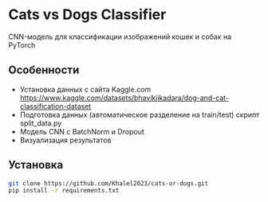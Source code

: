 # Cats vs Dogs Classifier

CNN-модель для классификации изображений кошек и собак на PyTorch

## Особенности
- Установка данных с сайта Kaggle.com https://www.kaggle.com/datasets/bhavikjikadara/dog-and-cat-classification-dataset 
- Подготовка данных (автоматическое разделение на train/test) скрипт split_data.py 
- Модель CNN с BatchNorm и Dropout 
- Визуализация результатов 

## Установка
```bash
git clone https://github.com/Khalel2023/cats-or-dogs.git
pip install -r requirements.txt
